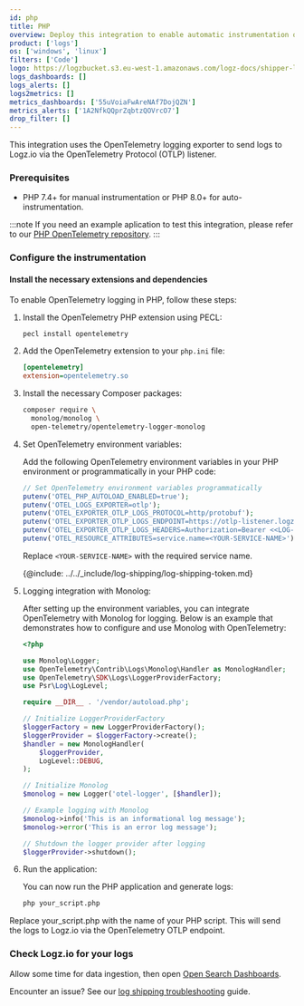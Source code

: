 ```yaml
---
id: php
title: PHP
overview: Deploy this integration to enable automatic instrumentation of your PHP application using OpenTelemetry.
product: ['logs']
os: ['windows', 'linux']
filters: ['Code']
logo: https://logzbucket.s3.eu-west-1.amazonaws.com/logz-docs/shipper-logos/php.svg
logs_dashboards: []
logs_alerts: []
logs2metrics: []
metrics_dashboards: ['55uVoiaFwAreNAf7DojQZN']
metrics_alerts: ['1A2NfkQQprZqbtzQOVrcO7']
drop_filter: []
---
```


This integration uses the OpenTelemetry logging exporter to send logs to Logz.io via the OpenTelemetry Protocol (OTLP) listener.

### Prerequisites

- PHP 7.4+ for manual instrumentation or PHP 8.0+ for auto-instrumentation.

:::note
If you need an example aplication to test this integration, please refer to our [PHP OpenTelemetry repository](https://github.com/logzio/opentelemetry-examples/tree/main/php).
:::

### Configure the instrumentation

#### Install the necessary extensions and dependencies

To enable OpenTelemetry logging in PHP, follow these steps:

1. Install the OpenTelemetry PHP extension using PECL:

   ```bash
   pecl install opentelemetry
   ```

2. Add the OpenTelemetry extension to your `php.ini` file:

   ```ini
   [opentelemetry]
   extension=opentelemetry.so
   ```

3. Install the necessary Composer packages:

   ```bash
   composer require \
     monolog/monolog \
     open-telemetry/opentelemetry-logger-monolog
   ```

4. Set OpenTelemetry environment variables:

   Add the following OpenTelemetry environment variables in your PHP environment or programmatically in your PHP code:

   ```php
   // Set OpenTelemetry environment variables programmatically
   putenv('OTEL_PHP_AUTOLOAD_ENABLED=true');
   putenv('OTEL_LOGS_EXPORTER=otlp');
   putenv('OTEL_EXPORTER_OTLP_LOGS_PROTOCOL=http/protobuf');
   putenv('OTEL_EXPORTER_OTLP_LOGS_ENDPOINT=https://otlp-listener.logz.io/v1/logs');
   putenv('OTEL_EXPORTER_OTLP_LOGS_HEADERS=Authorization=Bearer <<LOG-SHIPPING-TOKEN>>,user-agent=logzio-php-logs-otlp');
   putenv('OTEL_RESOURCE_ATTRIBUTES=service.name=<YOUR-SERVICE-NAME>');
   ```

   Replace `<YOUR-SERVICE-NAME>` with the required service name.
   
   {@include: ../../_include/log-shipping/log-shipping-token.md}

5. Logging integration with Monolog:

   After setting up the environment variables, you can integrate OpenTelemetry with Monolog for logging. Below is an example that demonstrates how to configure and use Monolog with OpenTelemetry:

   ```php
   <?php

   use Monolog\Logger;
   use OpenTelemetry\Contrib\Logs\Monolog\Handler as MonologHandler;
   use OpenTelemetry\SDK\Logs\LoggerProviderFactory;
   use Psr\Log\LogLevel;
   
   require __DIR__ . '/vendor/autoload.php';
   
   // Initialize LoggerProviderFactory
   $loggerFactory = new LoggerProviderFactory();
   $loggerProvider = $loggerFactory->create();
   $handler = new MonologHandler(
       $loggerProvider,
       LogLevel::DEBUG,
   );
   
   // Initialize Monolog
   $monolog = new Logger('otel-logger', [$handler]);
   
   // Example logging with Monolog
   $monolog->info('This is an informational log message');
   $monolog->error('This is an error log message');
   
   // Shutdown the logger provider after logging
   $loggerProvider->shutdown();
   ```

6. Run the application:

   You can now run the PHP application and generate logs:

   ```bash
   php your_script.php
   ```

Replace your_script.php with the name of your PHP script. This will send the logs to Logz.io via the OpenTelemetry OTLP endpoint.


### Check Logz.io for your logs


Allow some time for data ingestion, then open [Open Search Dashboards](https://app.logz.io/#/dashboard/osd).

Encounter an issue? See our [log shipping troubleshooting](https://docs.logz.io/docs/user-guide/log-management/troubleshooting/log-shipping-troubleshooting/) guide.
